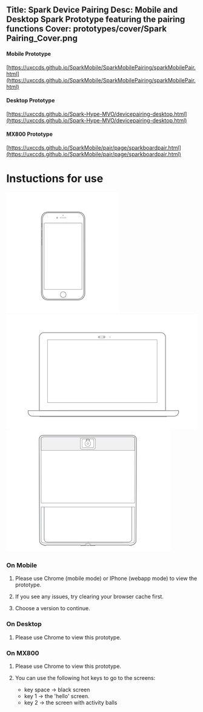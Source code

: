 Title: Spark Device Pairing
Desc: Mobile and Desktop Spark Prototype featuring the pairing functions
Cover: prototypes/cover/Spark Pairing_Cover.png
---

#### Mobile Prototype

[https://uxccds.github.io/SparkMobile/SparkMobilePairing/sparkMobilePair.html](https://uxccds.github.io/SparkMobile/SparkMobilePairing/sparkMobilePair.html)

#### Desktop Prototype

[https://uxccds.github.io/Spark-Hype-MVO/devicepairing-desktop.html](https://uxccds.github.io/Spark-Hype-MVO/devicepairing-desktop.html)

#### MX800 Prototype

[https://uxccds.github.io/SparkMobile/pair/page/sparkboardpair.html](https://uxccds.github.io/SparkMobile/pair/page/sparkboardpair.html)


# Instuctions for use

![mobile](../../../img_data/prototypes/Mobile-2x.png)
![Desktop](../../../img_data/prototypes/Desktop-2x.png)
![MX800](../../../img_data/prototypes/MX800-2x.png)

### On Mobile

1. Please use Chrome (mobile mode) or IPhone (webapp mode) to view the prototype.

2. If you see any issues, try clearing your browser cache first.

3. Choose a version to continue.

### On Desktop

1. Please use Chrome to view this prototype.

### On MX800

1. Please use Chrome to view this prototype.

2. You can use the following hot keys to go to the screens:
	* key space -> black screen
	* key 1 -> the 'hello' screen.
	* key 2 -> the screen with activity balls

